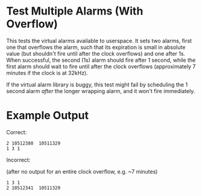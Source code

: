 # Test Multiple Alarms (With Overflow)

This tests the virtual alarms available to userspace. It sets two
alarms, first one that overflows the alarm, such that its expiration
is small in absolute value (but shouldn't fire until after the clock
overflows) and one after 1s. When successful, the second (1s) alarm
should fire after 1 second, while the first alarm should wait to fire
until after the clock overflows (approximately 7 minutes if the clock
is at 32kHz).

If the virtual alarm library is buggy, this test might fail by
scheduling the 1 second alarm _after_ the longer wrapping alarm, and
it won't fire immediately.

# Example Output

Correct:

```
2 10512380  10511329
1 3 1
```

Incorrect:

(after no output for an entire clock overflow, e.g. ~7 minutes)

```
1 3 1
2 10512341  10511329
```
